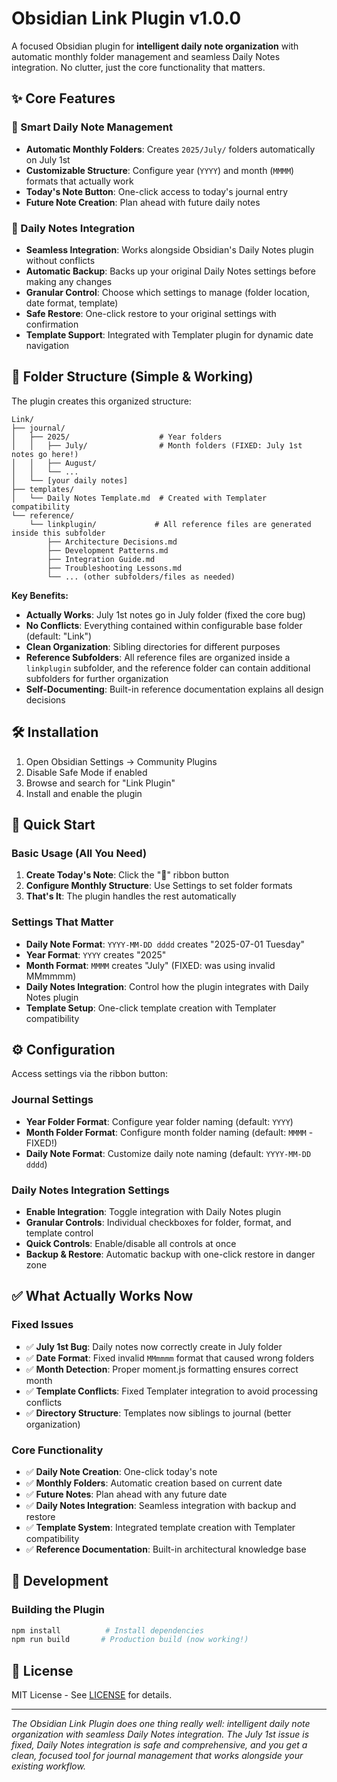 # Obsidian Link Plugin v1.0.0

A focused Obsidian plugin for **intelligent daily note organization** with automatic monthly folder management and seamless Daily Notes integration. No clutter, just the core functionality that matters.

## ✨ Core Features

### 🎯 Smart Daily Note Management

- **Automatic Monthly Folders**: Creates `2025/July/` folders automatically on July 1st
- **Customizable Structure**: Configure year (`YYYY`) and month (`MMMM`) formats that actually work
- **Today's Note Button**: One-click access to today's journal entry
- **Future Note Creation**: Plan ahead with future daily notes

### 🔗 Daily Notes Integration

- **Seamless Integration**: Works alongside Obsidian's Daily Notes plugin without conflicts
- **Automatic Backup**: Backs up your original Daily Notes settings before making any changes
- **Granular Control**: Choose which settings to manage (folder location, date format, template)
- **Safe Restore**: One-click restore to your original settings with confirmation
- **Template Support**: Integrated with Templater plugin for dynamic date navigation

## 📁 Folder Structure (Simple & Working)

The plugin creates this organized structure:

```
Link/
├── journal/
│   ├── 2025/                    # Year folders
│   │   ├── July/                # Month folders (FIXED: July 1st notes go here!)
│   │   ├── August/
│   │   └── ...
│   └── [your daily notes]
├── templates/
│   └── Daily Notes Template.md  # Created with Templater compatibility
└── reference/
    └── linkplugin/             # All reference files are generated inside this subfolder
        ├── Architecture Decisions.md
        ├── Development Patterns.md
        ├── Integration Guide.md
        ├── Troubleshooting Lessons.md
        └── ... (other subfolders/files as needed)
```

**Key Benefits:**

- **Actually Works**: July 1st notes go in July folder (fixed the core bug)
- **No Conflicts**: Everything contained within configurable base folder (default: "Link")
- **Clean Organization**: Sibling directories for different purposes
- **Reference Subfolders**: All reference files are organized inside a `linkplugin` subfolder, and the reference folder can contain additional subfolders for further organization
- **Self-Documenting**: Built-in reference documentation explains all design decisions

## 🛠️ Installation

1. Open Obsidian Settings → Community Plugins
2. Disable Safe Mode if enabled
3. Browse and search for "Link Plugin"
4. Install and enable the plugin

## 📖 Quick Start

### Basic Usage (All You Need)

1. **Create Today's Note**: Click the "📝" ribbon button
2. **Configure Monthly Structure**: Use Settings to set folder formats
3. **That's It**: The plugin handles the rest automatically

### Settings That Matter

- **Daily Note Format**: `YYYY-MM-DD dddd` creates "2025-07-01 Tuesday"
- **Year Format**: `YYYY` creates "2025"
- **Month Format**: `MMMM` creates "July" (FIXED: was using invalid MMmmmm)
- **Daily Notes Integration**: Control how the plugin integrates with Daily Notes plugin
- **Template Setup**: One-click template creation with Templater compatibility

## ⚙️ Configuration

Access settings via the ribbon button:

### Journal Settings

- **Year Folder Format**: Configure year folder naming (default: `YYYY`)
- **Month Folder Format**: Configure month folder naming (default: `MMMM` - FIXED!)
- **Daily Note Format**: Customize daily note naming (default: `YYYY-MM-DD dddd`)

### Daily Notes Integration Settings

- **Enable Integration**: Toggle integration with Daily Notes plugin
- **Granular Controls**: Individual checkboxes for folder, format, and template control
- **Quick Controls**: Enable/disable all controls at once
- **Backup & Restore**: Automatic backup with one-click restore in danger zone

## ✅ What Actually Works Now

### Fixed Issues

- ✅ **July 1st Bug**: Daily notes now correctly create in July folder
- ✅ **Date Format**: Fixed invalid `MMmmmm` format that caused wrong folders
- ✅ **Month Detection**: Proper moment.js formatting ensures correct month
- ✅ **Template Conflicts**: Fixed Templater integration to avoid processing conflicts
- ✅ **Directory Structure**: Templates now siblings to journal (better organization)

### Core Functionality

- ✅ **Daily Note Creation**: One-click today's note
- ✅ **Monthly Folders**: Automatic creation based on current date
- ✅ **Future Notes**: Plan ahead with any future date
- ✅ **Daily Notes Integration**: Seamless integration with backup and restore
- ✅ **Template System**: Integrated template creation with Templater compatibility
- ✅ **Reference Documentation**: Built-in architectural knowledge base

## 🚧 Development

### Building the Plugin

```bash
npm install          # Install dependencies
npm run build       # Production build (now working!)
```

## 📄 License

MIT License - See [LICENSE](LICENSE) for details.

---

_The Obsidian Link Plugin does one thing really well: intelligent daily note organization with seamless Daily Notes integration. The July 1st issue is fixed, Daily Notes integration is safe and comprehensive, and you get a clean, focused tool for journal management that works alongside your existing workflow._
